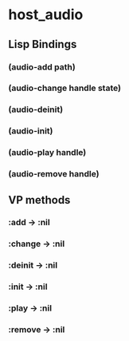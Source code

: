 # host_audio

## Lisp Bindings

### (audio-add path)

### (audio-change handle state)

### (audio-deinit)

### (audio-init)

### (audio-play handle)

### (audio-remove handle)

## VP methods

### :add -> :nil

### :change -> :nil

### :deinit -> :nil

### :init -> :nil

### :play -> :nil

### :remove -> :nil

